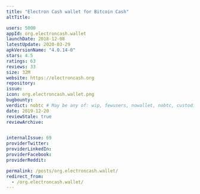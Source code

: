 ```yaml
---
title: "Electron Cash wallet for Bitcoin Cash"
altTitle: 

users: 5000
appId: org.electroncash.wallet
launchDate: 2018-12-08
latestUpdate: 2020-03-29
apkVersionName: "4.0.14-0"
stars: 4.5
ratings: 63
reviews: 33
size: 32M
website: https://electroncash.org
repository: 
issue: 
icon: org.electroncash.wallet.png
bugbounty: 
verdict: nobtc # May be any of: wip, fewusers, nowallet, nobtc, custodial, nosource, nonverifiable, verifiable, bounty, defunct
date: 2019-12-20
reviewStale: true
reviewArchive:


internalIssue: 69
providerTwitter: 
providerLinkedIn: 
providerFacebook: 
providerReddit: 

permalink: /posts/org.electroncash.wallet/
redirect_from:
  - /org.electroncash.wallet/
---
```




